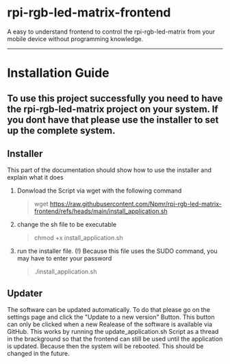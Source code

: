 # rpi-rgb-led-matrix-frontend

A easy to understand frontend to control the rpi-rgb-led-matrix from your mobile device without programming knowledge.

-----

# Installation Guide

To use this project successfully you need to have the rpi-rgb-led-matrix project on your system. If you dont have that
please use the installer to set up the complete system.
-----

## Installer

This part of the documentation should show how to use the installer and explain what it does
1. Donwload the Script via wget with the following command
   > wget https://raw.githubusercontent.com/Npmr/rpi-rgb-led-matrix-frontend/refs/heads/main/install_application.sh
1. change the sh file to be executable
   > chmod +x install_application.sh
2. run the installer file. (!) Because this file uses the SUDO command, you may have to enter your password
   > ./install_application.sh

## Updater

The software can be updated automatically.
To do that please go on the settings page and click the "Update to a new version" Button. This button can only be
clicked when a new Realease of the software is available via GitHub.
This works by running the  update_application.sh Script as a thread in the brackground so that the frontend can still be used until the application is updated. Because then the system will be rebooted. This should be changed in the future. 